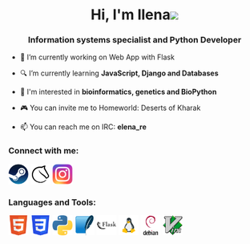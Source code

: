 <h1 align="center">Hi, I'm Ilena</a><img src="https://github.com/blackcater/blackcater/raw/main/images/Hi.gif" height="32"/></h1>
<h3 align="center">Information systems specialist and Python Developer</h3>

- 🔭 I’m currently working on Web App with Flask

- 🔍 I’m currently learning <b>JavaScript, Django and Databases</b>

- 🧬 I'm interested in <b>bioinformatics, genetics and BioPython</b>

- 🎮 You can invite me to Homeworld: Deserts of Kharak

- 📫 You can reach me on IRC: <b>elena_re</b>

<h3>Connect with me:</h3>
<div>
  <a href = "https://steamcommunity.com/id/riful_re/" rel="nofollow"> <img src = "https://github.com/elenaperadze/elenaperadze/blob/main/icons/Steam_icon_logo.png" style="max-width: 100%;" width="40" height="40"></a>
  <a href = "https://lichess.org/@/riful_re" rel="nofollow"> <img src = "https://github.com/elenaperadze/elenaperadze/blob/main/icons/Lichess_Logo_2019.png" style="max-width: 100%;" width="40" height="40"></a>
  <a href = "https://www.instagram.com/ilena_reee/" rel="nofollow"> <img src = "https://github.com/elenaperadze/elenaperadze/blob/main/icons/Instagram_logo_2016.png" style="max-width: 100%;" width="40" height="40"></a>
</div>

<h3>Languages and Tools:</h3>
  <a href = "https://www.w3schools.com/html/default.asp" rel="nofollow"> <img src = "https://github.com/elenaperadze/elenaperadze/blob/main/icons/HTML5.svg" style="max-width: 100%;" width="40" height="40"></a>
  <a href = "https://www.w3schools.com/css/" rel="nofollow"> <img src = "https://github.com/elenaperadze/elenaperadze/blob/main/icons/CSS3.svg" style="max-width: 100%;" width="40" height="40"></a>
  <a href = "https://www.python.org/" rel="nofollow"> <img src = "https://github.com/elenaperadze/elenaperadze/blob/main/icons/python.svg" style="max-width: 100%;" width="40" height="40"></a>
    <a href = "https://docs.python.org/3/library/sqlite3.html" rel="nofollow"> <img src = "https://github.com/elenaperadze/elenaperadze/blob/main/icons/sqlite-original.svg" style="max-width: 100%;" width="40" height="40"></a>
  <a href = "https://flask.palletsprojects.com/en/2.3.x/" rel="nofollow"> <img src = "https://github.com/elenaperadze/elenaperadze/blob/main/icons/flask-original-wordmark.svg" style="max-width: 100%;" width="40" height="40"></a>
  <a href = "https://www.linux.org/" rel="nofollow"> <img src = "https://github.com/elenaperadze/elenaperadze/blob/main/icons/flat_linux.svg" style="max-width: 100%;" width="40" height="40"></a>
  <a href = "https://www.debian.org/index.en.html" rel="nofollow"> <img src = "https://github.com/elenaperadze/elenaperadze/blob/main/icons/debian-original-wordmark.svg" style="max-width: 100%;" width="40" height="40"></a>
  <a href = " " rel="nofollow"> <img src = "https://github.com/elenaperadze/elenaperadze/blob/main/icons/vim-original.svg" style="max-width: 100%;" width="40" height="40"></a>
</div>
